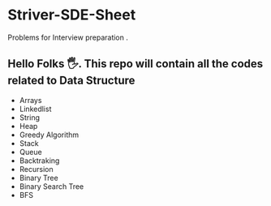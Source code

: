 # Striver-SDE-Sheet
Problems for Interview preparation .
## Hello Folks 🖐. This repo will contain all the codes related to Data Structure 

* Arrays
* Linkedlist
* String
* Heap 
* Greedy Algorithm
* Stack
* Queue
* Backtraking
* Recursion
* Binary Tree
* Binary Search Tree
* BFS

